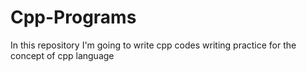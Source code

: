 # Cpp-Programs
In this repository I'm going to write cpp codes writing practice for the concept of cpp language
